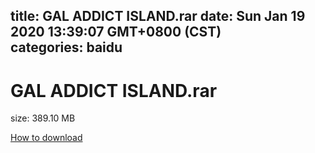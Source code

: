 
title: GAL ADDICT ISLAND.rar
date: Sun Jan 19 2020 13:39:07 GMT+0800 (CST)    
categories: baidu
---

# GAL ADDICT ISLAND.rar
size: 389.10 MB
 
 

[How to download](https://bpcam.bemobtrk.com/go/2ceec3aa-1ca2-46d6-b9ff-aaa5c184517c?jno=4163)
